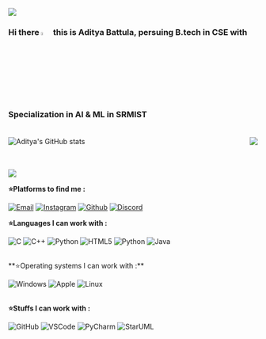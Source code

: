 ![](https://komarev.com/ghpvc/?username=adityabattula&color=32CD32)
### Hi there <img src="https://media.giphy.com/media/hvRJCLFzcasrR4ia7z/giphy.gif" width="4%"> this is Aditya Battula, persuing B.tech in CSE with Specialization in AI  & ML in SRMIST <br><br>


![Aditya's GitHub stats](https://github-readme-stats.vercel.app/api?username=adityabattula&show_icons=true&theme=radical)
<img src="https://github-readme-stats.vercel.app/api/top-langs/?username=adityabattula&show_icons=true&title_color=2D93AD&icon_color=DBD56E&text_color=88AB75&bg_color=0a0c10" img align="right">

<br><br><img align="center" img src="https://github-readme-streak-stats.herokuapp.com/?user=adityabattula&theme=neon-dark" />
 
**⭐Platforms to find me :**
 
[![Email](https://img.shields.io/badge/-EMAIL-ff0000?style=for-the-badge&logo=gmail&logoColor=white)](mailto:abattula14@gmail.com?subject=[GitHub])
[![Instagram](https://img.shields.io/badge/instagram-864879.svg?style=for-the-badge&logo=instagram&logoColor=white)](https://www.instagram.com/adi_oneandonly)
[![Github](https://img.shields.io/badge/github-202020.svg?style=for-the-badge&logo=github)](https://www.github.com/adityabattula)
[![Discord](https://img.shields.io/badge/discord-7289da.svg?style=for-the-badge&logo=discord&logoColor=white)](https://discord.com/channels/HAWK#8434)
<br>

**⭐Languages I can work with :**

![C](https://img.shields.io/badge/-C-000000?style=flat&logo=C)
![C++](https://img.shields.io/badge/C++-000000?for-the-badge&logo=c%2B%2B&logoColor=%2300599C)
![Python](https://img.shields.io/badge/-Python-000000?style=flat&logo=python)
![HTML5](https://img.shields.io/badge/-HTML5-000?&logo=html5)
![Python](https://skillicons.dev/icons?i=python&theme=light)
![Java](https://skillicons.dev/icons?i=java&theme=light)

<br>
**⭐Operating systems I can work with :**

![Windows](https://img.shields.io/badge/Windows-000000?badge&logo=windows&logoColor=0078D6)
![Apple](https://img.shields.io/badge/Apple-000000.svg?adge&logo=apple&logoColor=white)
![Linux](https://img.shields.io/badge/Linux-000000?badge&logo=linux&logoColor=0078D6)
<br>
<br>
 
**⭐Stuffs I can work with :**
 
![GitHub](https://img.shields.io/badge/-GitHub-000000?&logo=github)
![VSCode](https://img.shields.io/badge/-VSCode-000?&logo=Visual%20Studio%20Code&logoColor=007ACC)
![PyCharm](https://img.shields.io/badge/PyCharm-000000?for-the-badge&logo=pycharm&logoColor=black&color=black&labelColor=green)
![StarUML](https://img.shields.io/badge/StarUML-000000?badge&logo=staruml&logoColor=0078D6)
<br>
<br>
